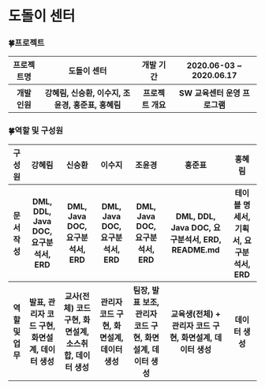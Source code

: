 # 도돌이 센터


### :four_leaf_clover:프로젝트
<table>
  <tr>
    <th>프로젝트명</th>
    <th>도돌이 센터</th>
    <th>개발 기간</th>
    <th>2020.06-03 ~ 2020.06.17</th>
  </tr>
  <tr>
    <th>개발 인원</th>
    <th>강혜림, 신승환, 이수지, 조윤경, 홍준표, 홍혜림</th>
    <th>프로젝트 개요</th>
    <th>SW 교육센터 운영 프로그램</th>
  </tr>
</table>

### :four_leaf_clover:역할 및 구성원
<table> 
  <tr>
      <th>구성원</th>
      <th>강혜림</th>
      <th>신승환</th>
      <th>이수지</th>
      <th>조윤경</th>
      <th>홍준표</th>
      <th>홍혜림</th>
  </tr>
   <tr>
      <th>문서 작성</th>
      <th>DML, DDL, Java DOC, 요구분석서, ERD</th>
      <th>DML, Java DOC, 요구분석서, ERD</th>
      <th>DML, Java DOC, 요구분석서, ERD</th>
      <th>DML, Java DOC, 요구분석서, ERD</th>
      <th>DML, DDL, Java DOC, 요구분석서, ERD, README.md</th>
      <th>테이블 명세서, 기획서, 요구분석서, ERD</th>
  </tr>
    <tr>
      <th>역할 및 업무</th>
      <th>발표, 관리자 코드 구현, 화면설계, 데이터 생성</th>
      <th>교사(전체) 코드 구현, 화면설계, 소스취합, 데이터 생성</th>
      <th>관리자 코드 구현, 화면설계, 데이터 생성</th>
      <th>팀장, 발표 보조, 관리자 코드 구현, 화면설계, 데이터 생성</th>
      <th>교육생(전체) + 관리자 코드 구현, 화면설계, 데이터 생성</th>
      <th>데이터 생성</th>
  </tr>
</table>
